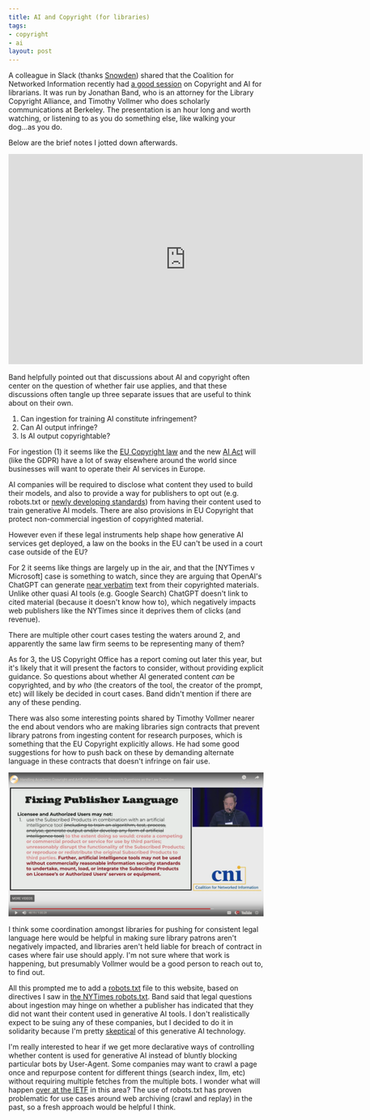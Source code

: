 ```yaml
---
title: AI and Copyright (for libraries)
tags:
- copyright
- ai
layout: post
---
```


A colleague in Slack (thanks [Snowden]) shared that the Coalition for Networked Information recently had [a good session] on Copyright and AI for librarians. It was run by Jonathan Band, who is an attorney for the Library Copyright Alliance, and Timothy Vollmer who does scholarly communications at Berkeley. The presentation is an hour long and worth watching, or listening to as you do something else, like walking your dog...as you do.

Below are the brief notes I jotted down afterwards.

<iframe width="700" height="415" src="https://www.youtube.com/embed/GMttBH1oAD4?si=RfhVpGBaJID2tzLU" title="YouTube video player" frameborder="0" allow="accelerometer; autoplay; clipboard-write; encrypted-media; gyroscope; picture-in-picture; web-share" referrerpolicy="strict-origin-when-cross-origin" allowfullscreen></iframe>

Band helpfully pointed out that discussions about AI and copyright often center on the question of whether fair use applies, and that these discussions often tangle up three separate issues that are useful to think about on their own.

1. Can ingestion for training AI constitute infringement?
2. Can AI output infringe?
3. Is AI output copyrightable?

For ingestion (1) it seems like the [EU Copyright law] and the new [AI Act] will (like the GDPR) have a lot of sway elsewhere around the world since businesses will want to operate their AI services in Europe. 

AI companies will be required to disclose what content they used to build their models, and also to provide a way for publishers to opt out (e.g. robots.txt or [newly developing standards]) from having their content used to train generative AI models. There are also provisions in EU Copyright that protect non-commercial ingestion of copyrighted material.

However even if these legal instruments help shape how generative AI services get deployed, a law on the books in the EU can't be used in a court case outside of the EU? 

For 2 it seems like things are largely up in the air, and that the [NYTimes v Microsoft] case is something to watch, since they are arguing that OpenAI's ChatGPT can generate [near verbatim] text from their copyrighted materials. Unlike other quasi AI tools (e.g. Google Search) ChatGPT doesn't link to cited material (because it doesn't know how to), which negatively impacts web publishers like the NYTimes since it deprives them of clicks (and revenue).

There are multiple other court cases testing the waters around 2, and apparently the same law firm seems to be representing many of them? 

As for 3, the US Copyright Office has a report coming out later this year, but it's likely that it will  present the factors to consider, without providing explicit guidance. So questions about whether AI generated content *can* be copyrighted, and by *who* (the creators of the tool, the creator of the prompt, etc) will likely be decided in court cases. Band didn't mention if there are any of these pending.

There was also some interesting points shared by Timothy Vollmer nearer the end about vendors who are making libraries sign contracts that prevent library patrons from ingesting content for research purposes, which is something that the EU Copyright explicitly allows. He had some good suggestions for how to push back on these by demanding alternate language in these contracts that doesn't infringe on fair use.

<img src="/images/ai-copyright.png" class="img-fluid">

I think some coordination amongst libraries for pushing for consistent legal language here would be helpful in making sure library patrons aren't negatively impacted, and libraries aren't held liable for breach of contract in cases where fair use should apply. I'm not sure where that work is happening, but presumably Vollmer would be a good person to reach out to, to find out.

All this prompted me to add a [robots.txt](https://inkdroid.org/robots.txt) file to this website, based on directives I saw in [the NYTimes robots.txt](https://www.nytimes.com/robots.txt). Band said that legal questions about ingestion may hinge on whether a publisher has indicated that they did not want their content used in generative AI tools. I don't realistically expect to be suing any of these companies, but I decided to do it in solidarity because I'm pretty [skeptical] of this generative AI technology.

I'm really interested to hear if we get more declarative ways of controlling whether content is used for generative AI instead of bluntly blocking particular bots by User-Agent. Some companies may want to crawl a page once and repurpose content for different things (search index, llm, etc) without requiring multiple fetches from the multiple bots. I wonder what will happen [over at the IETF] in this area? The use of robots.txt has proven problematic for use cases around web archiving (crawl and replay) in the past, so a fresh approach would be helpful I think.

[Snowden]: https://snowdenbecker.com/
[a good session]: https://www.cni.org/topics/intellectual-property/handling-academic-copyright-and-artificial-intelligence-research-questions-as-the-law-develops
[EU Copyright law]: https://en.wikipedia.org/wiki/Directive_on_Copyright_in_the_Digital_Single_Market  
[AI Act]: https://en.wikipedia.org/wiki/Artificial_Intelligence_Act
[newly developing standards]: https://www.mnot.net/blog/2024/04/21/ai-control
[New York Times v OpenAI]: https://www.nytimes.com/2023/12/27/business/media/new-york-times-open-ai-microsoft-lawsuit.html
[near verbatim]: https://nytco-assets.nytimes.com/2023/12/Lawsuit-Document-dkt-1-68-Ex-J.pdf
[over at the IETF]: https://www.mnot.net/blog/2024/04/21/ai-control
[skeptical]: https://inkdroid.org/2024/03/12/ai/
